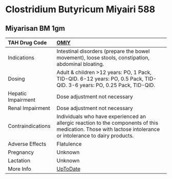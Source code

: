 # Clostridium Butyricum Miyairi 588

## Miyarisan BM 1gm

| TAH Drug Code      | [OMIY](https://www.tahsda.org.tw/drugs/hissearch.php?drug_code=OMIY)                                                                                         |
|:-------------------|:-------------------------------------------------------------------------------------------------------------------------------------------------------------|
| Indications        | Intestinal disorders (prepare the bowel movement), loose stools, constipation, abdominal bloating.                                                           |
| Dosing             | Adult & children >12 years: PO, 1 Pack, TID-QID. 6-12 years: PO, 0.5 Pack, TID-QID. 3-6 years: PO, 0.25 Pack, TID-QID.                                       |
| Hepatic Impairment | Dose adjustment not necessary                                                                                                                                |
| Renal Impairment   | Dose adjustment not necessary                                                                                                                                |
| Contraindications  | Individuals who have experienced an allergic reaction to the components of this medication. Those with lactose intolerance or intolerance to dairy products. |
| Adverse Effects    | Flatulence                                                                                                                                                   |
| Pregnancy          | Unknown                                                                                                                                                      |
| Lactation          | Unknown                                                                                                                                                      |
| More Info          | [UpToDate](https://www.uptodate.com/contents/clostridium-butyricum-miyairi-588-drug-information)                                                             |

